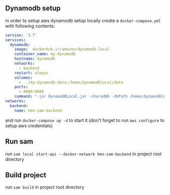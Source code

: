 ## Dynamodb setup
in order to setup aws dynamodb setup locally create a `docker-compose.yml` with following contents:
```yml
version: '3.7'
services:
  dynamodb:
    image:  dockerhub.ir/amazon/dynamodb-local
    container_name: my-dynamodb
    hostname: dynamodb
    networks:
      - backend
    restart: always
    volumes:
      -  ./my-dynamodb-data:/home/dynamodblocal/data
    ports:
      - 8000:8000
    command: "-jar DynamoDBLocal.jar -sharedDb -dbPath /home/dynamodblocal/data/"
networks:
  backend:
    name: hmn-sam-backend
```
and run `docker-compose up -d` to start it.(don't forget to run `aws configure` to setup aws credentials)
## Run sam
run `sam local start-api --docker-network hmn-sam-backend` in project root directory
## Build project
run `sam build` in project root directory
